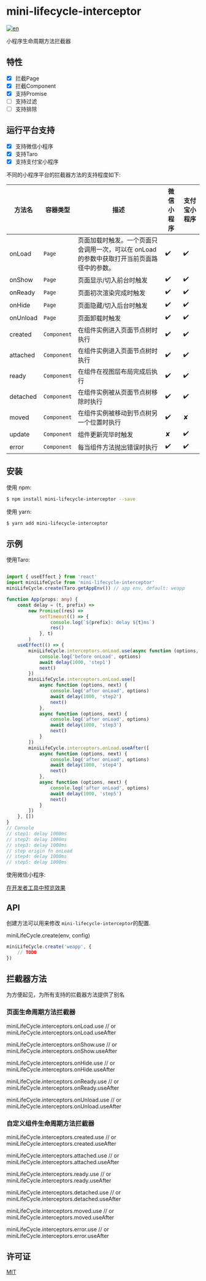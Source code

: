 # mini-lifecycle-interceptor

[![en](https://img.shields.io/badge/en-English-blue)](https://github.com/yangger6/mini-lifecycle-interceptor/blob/main/README_EN.md)

小程序生命周期方法拦截器


## 特性

- [x]  拦截Page
- [x]  拦截Component
- [x]  支持Promise
- [ ]  支持过滤
- [ ]  支持排除

## 运行平台支持

- [x]  支持微信小程序
- [x]  支持Taro
- [x]  支持支付宝小程序

不同的小程序平台的拦截器方法的支持程度如下: 

| 方法名         | 容器类型        |描述                                                                         | 微信小程序        | 支付宝小程序    |
| ------------- | ------------- |---------------------------------------------------------------------------- | --------------- | ------------- |
| onLoad        | `Page`        | 页面加载时触发。一个页面只会调用一次，可以在 onLoad 的参数中获取打开当前页面路径中的参数。 | ✔️           	| ✔️            |
| onShow        | `Page`        | 页面显示/切入前台时触发                                                         | ✔️           	| ✔️            |
| onReady       | `Page`        | 页面初次渲染完成时触发                                                          | ✔️           	| ✔️            |
| onHide        | `Page`        | 页面隐藏/切入后台时触发                                                         | ✔️           	| ✔️            |
| onUnload      | `Page`        | 页面卸载时触发                                                                 | ✔️           	| ✔️            |
| created       | `Component`   | 在组件实例进入页面节点树时执行                                                    | ✔️           	| ✔️            |
| attached      | `Component`   | 在组件实例进入页面节点树时执行                                                    | ✔️           	| ✔️            |
| ready         | `Component`   | 在组件在视图层布局完成后执行                                                     | ✔️           	| ✔️            |
| detached      | `Component`   | 在组件实例被从页面节点树移除时执行                                                | ✔️           	| ✔️            |
| moved         | `Component`   | 在组件实例被移动到节点树另一个位置时执行                                           | ✔️           	| ✘             |
| update        | `Component`   | 组件更新完毕时触发                                                             | ✘           	| ✔️            |
| error         | `Component`   | 每当组件方法抛出错误时执行                                                       | ✔️           	| ✔️            |

## 安装

使用 npm:

```bash
$ npm install mini-lifecycle-interceptor --save
```

使用 yarn:

```bash
$ yarn add mini-lifecycle-interceptor
```

## 示例

使用Taro:

```typescript

import { useEffect } from 'react'
import miniLifeCycle from 'mini-lifecycle-interceptor'
miniLifeCycle.create(Taro.getAppEnv()) // app env, default: weapp

function App(props: any) {
    const delay = (t, prefix) =>
        new Promise((res) =>
            setTimeout(() => {
                console.log(`${prefix}: delay ${t}ms`)
                res()
            }, t)
        )
    useEffect(() => {
        miniLifeCycle.interceptors.onLoad.use(async function (options, next) {
            console.log('before onLoad', options)
            await delay(1000, 'step1')
            next()
        })
        miniLifeCycle.interceptors.onLoad.use([
            async function (options, next) {
                console.log('after onLoad', options)
                await delay(1000, 'step2')
                next()
            },
            async function (options, next) {
                console.log('after onLoad', options)
                await delay(1000, 'step3')
                next()
            }
        ])
        miniLifeCycle.interceptors.onLoad.useAfter([
            async function (options, next) {
                console.log('after onLoad', options)
                await delay(1000, 'step4')
                next()
            },
            async function (options, next) {
                console.log('after onLoad', options)
                await delay(1000, 'step5')
                next()
            }
        ])
    }, [])
}
// Console
// step1: delay 1000ms
// step2: delay 1000ms
// step3: delay 1000ms
// step origin fn onLoad
// step4: delay 1000ms
// step5: delay 1000ms
```

使用微信小程序:

[在开发者工具中预览效果](https://developers.weixin.qq.com/s/OTFY2om97wrf)

## API

创建方法可以用来修改 `mini-lifecycle-interceptor`的配置.

miniLifeCycle.create(env, config)

```typescript
miniLifeCycle.create('weapp', {
    // TODO
})
```

## 拦截器方法

为方便起见，为所有支持的拦截器方法提供了别名

### 页面生命周期方法拦截器

miniLifeCycle.interceptors.onLoad.use // or miniLifeCycle.interceptors.onLoad.useAfter

miniLifeCycle.interceptors.onShow.use // or miniLifeCycle.interceptors.onShow.useAfter

miniLifeCycle.interceptors.onHide.use // or miniLifeCycle.interceptors.onHide.useAfter

miniLifeCycle.interceptors.onReady.use // or miniLifeCycle.interceptors.onReady.useAfter

miniLifeCycle.interceptors.onUnload.use // or miniLifeCycle.interceptors.onUnload.useAfter

### 自定义组件生命周期方法拦截器

miniLifeCycle.interceptors.created.use // or miniLifeCycle.interceptors.created.useAfter

miniLifeCycle.interceptors.attached.use // or miniLifeCycle.interceptors.attached.useAfter

miniLifeCycle.interceptors.ready.use // or miniLifeCycle.interceptors.ready.useAfter

miniLifeCycle.interceptors.detached.use // or miniLifeCycle.interceptors.detached.useAfter

miniLifeCycle.interceptors.moved.use // or miniLifeCycle.interceptors.moved.useAfter

miniLifeCycle.interceptors.error.use // or miniLifeCycle.interceptors.error.useAfter

## 许可证

[MIT](LICENSE)

